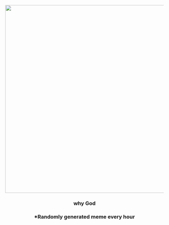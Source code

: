 <p align="center">
        <img src="https://i.redd.it/c1hphx6fsr091.jpg" width="600" height="600">
        </p>
        <h3 align="center">why God</h3>
        <h3 align="center">*Randomly generated meme every hour</h3>
    